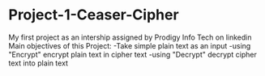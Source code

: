# Project-1-Ceaser-Cipher
My first project as an intership assigned by Prodigy Info Tech on linkedin
Main objectives of this Project:
-Take simple plain text as an input
-using "Encrypt" encrypt plain text in cipher text
-using "Decrypt" decrypt cipher text into plain text
